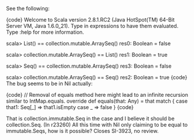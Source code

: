 See the following:

{code}
Welcome to Scala version 2.8.1.RC2 (Java HotSpot(TM) 64-Bit Server VM, Java 1.6.0_21).
Type in expressions to have them evaluated.
Type :help for more information.

scala> List() == collection.mutable.ArraySeq()
res0: Boolean = false

scala> collection.mutable.ArraySeq() == List()
res1: Boolean = true

scala> Seq() == collection.mutable.ArraySeq() 
res3: Boolean = false

scala> collection.mutable.ArraySeq() == Seq() 
res2: Boolean = true
{code}
The bug seems to be in Nil actually:

{code}
  // Removal of equals method here might lead to an infinite recursion similar to IntMap.equals.
  override def equals(that: Any) = that match {
    case that1: Seq[_] => that1.isEmpty
    case _ => false
  }
{code}

That is collection.immutable.Seq in the case and I believe it should be collection.Seq.
(In r23260) All this time with Nil only claiming to be equal to immutable.Seqs,
how is it possible? Closes SI-3923, no review.
